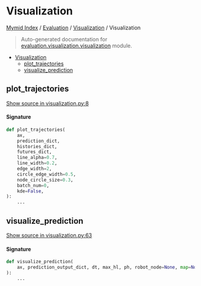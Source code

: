 # Visualization

[Mymid Index](../../README.md#mymid-index) /
[Evaluation](../index.md#evaluation) /
[Visualization](./index.md#visualization) /
Visualization

> Auto-generated documentation for [evaluation.visualization.visualization](https://github.com/enricobu96/myMID/blob/main/evaluation/visualization/visualization.py) module.

- [Visualization](#visualization)
  - [plot_trajectories](#plot_trajectories)
  - [visualize_prediction](#visualize_prediction)

## plot_trajectories

[Show source in visualization.py:8](https://github.com/enricobu96/myMID/blob/main/evaluation/visualization/visualization.py#L8)

#### Signature

```python
def plot_trajectories(
    ax,
    prediction_dict,
    histories_dict,
    futures_dict,
    line_alpha=0.7,
    line_width=0.2,
    edge_width=2,
    circle_edge_width=0.5,
    node_circle_size=0.3,
    batch_num=0,
    kde=False,
):
    ...
```



## visualize_prediction

[Show source in visualization.py:63](https://github.com/enricobu96/myMID/blob/main/evaluation/visualization/visualization.py#L63)

#### Signature

```python
def visualize_prediction(
    ax, prediction_output_dict, dt, max_hl, ph, robot_node=None, map=None, **kwargs
):
    ...
```


